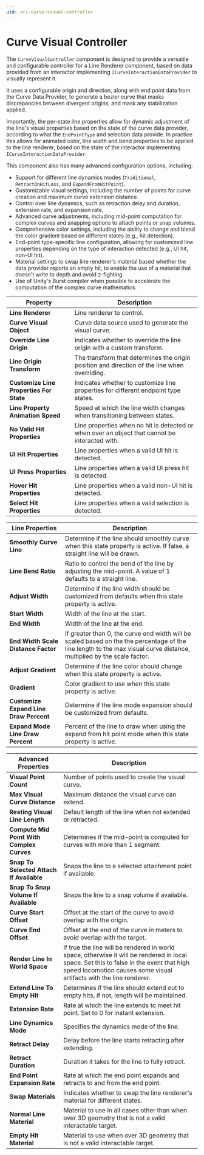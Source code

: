 ```yaml
---
uid: xri-curve-visual-controller
---
```

# Curve Visual Controller

The `CurveVisualController` component is designed to provide a versatile and configurable controller for a Line Renderer component, based on data provided from an interactor implementing `ICurveInteractionDataProvider` to visually represent it.

It uses a configurable origin and direction, along with end point data from the Curve Data Provider, to generate a bezier curve that masks discrepancies between divergent origins, and mask any stabilization applied.

Importantly, the per-state line properties allow for dynamic adjustment of the line's visual properties based on the state of the curve data provider, according to what the `EndPointType` and selection data provide. In practice this allows for animated color, line width and bend properties to be applied to the line renderer, based on the state of the interactor implementing `ICurveInteractionDataProvider`.

This component also has many advanced configuration options, including:
- Support for different line dynamics modes (`Traditional`, `RetractOnHitLoss`, and `ExpandFromHitPoint`).
- Customizable visual settings, including the number of points for curve creation and maximum curve extension distance.
- Control over line dynamics, such as retraction delay and duration, extension rate, and expansion rate.
- Advanced curve adjustments, including mid-point computation for complex curves and snapping options to attach points or snap volumes.
- Comprehensive color settings, including the ability to change and blend the color gradient based on different states (e.g., hit detection).
- End-point type-specific line configuration, allowing for customized line properties depending on the type of interaction detected (e.g., UI hit, non-UI hit).
- Material settings to swap line renderer's material based whether the data provider reports an empty hit, to enable the use of a material that doesn't write to depth and avoid z-fighting.
- Use of Unity's Burst compiler when possible to accelerate the computation of the complex curve mathematics.

| **Property**                            | **Description** |
|-----------------------------------------|---|
| **Line Renderer**                       | Line renderer to control. |
| **Curve Visual Object**                 | Curve data source used to generate the visual curve. |
| **Override Line Origin**                | Indicates whether to override the line origin with a custom transform. |
| **Line Origin Transform**               | The transform that determines the origin position and direction of the line when overriding. |
| **Customize Line Properties For State** | Indicates whether to customize line properties for different endpoint type states. |
| **Line Property Animation Speed**       | Speed at which the line width changes when transitioning between states. |
| **No Valid Hit Properties**             | Line properties when no hit is detected or when over an object that cannot be interacted with. |
| **UI Hit Properties**                   | Line properties when a valid UI hit is detected. |
| **UI Press Properties**                 | Line properties when a valid UI press hit is detected. |
| **Hover Hit Properties**                | Line properties when a valid non-UI hit is detected. |
| **Select Hit Properties**               | Line properties when a valid selection is detected. |

| **Line Properties**                    | **Description** |
|----------------------------------------|---|
| **Smoothly Curve Line**                | Determine if the line should smoothly curve when this state property is active. If false, a straight line will be drawn. |
| **Line Bend Ratio**                    | Ratio to control the bend of the line by adjusting the mid-point. A value of 1 defaults to a straight line. |
| **Adjust Width**                       | Determine if the line width should be customized from defaults when this state property is active. |
| **Start Width**                        | Width of the line at the start. |
| **End Width**                          | Width of the line at the end. |
| **End Width Scale Distance Factor**    | If greater than 0, the curve end width will be scaled based on the the percentage of the line length to the max visual curve distance, multiplied by the scale factor. |
| **Adjust Gradient**                    | Determine if the line color should change when this state property is active. |
| **Gradient**                           | Color gradient to use when this state property is active. |
| **Customize Expand Line Draw Percent** | Determine if the line mode expansion should be customized from defaults. |
| **Expand Mode Line Draw Percent**      | Percent of the line to draw when using the expand from hit point mode when this state property is active. |

| **Advanced Properties**                   | **Description** |
|-------------------------------------------|---|
| **Visual Point Count**                    | Number of points used to create the visual curve. |
| **Max Visual Curve Distance**             | Maximum distance the visual curve can extend. |
| **Resting Visual Line Length**            | Default length of the line when not extended or retracted. |
| **Compute Mid Point With Complex Curves** | Determines if the mid-point is computed for curves with more than 1 segment. |
| **Snap To Selected Attach If Available**  | Snaps the line to a selected attachment point if available. |
| **Snap To Snap Volume If Available**      | Snaps the line to a snap volume if available. |
| **Curve Start Offset**                    | Offset at the start of the curve to avoid overlap with the origin.  |
| **Curve End Offset**                      | Offset at the end of the curve in meters to avoid overlap with the target. |
| **Render Line In World Space**            | If true the line will be rendered in world space, otherwise it will be rendered in local space. Set this to false in the event that high speed locomotion causes some visual artifacts with the line renderer. |
| **Extend Line To Empty Hit**              | Determines if the line should extend out to empty hits, if not, length will be maintained. |
| **Extension Rate**                        | Rate at which the line extends to meet hit point. Set to 0 for instant extension. |
| **Line Dynamics Mode**                    | Specifies the dynamics mode of the line. |
| **Retract Delay**                         | Delay before the line starts retracting after extending. |
| **Retract Duration**                      | Duration it takes for the line to fully retract. |
| **End Point Expansion Rate**              | Rate at which the end point expands and retracts to and from the end point. |
| **Swap Materials**                        | Indicates whether to swap the line renderer's material for different states. |
| **Normal Line Material**                  | Material to use in all cases other than when over 3D geometry that is not a valid interactable target. |
| **Empty Hit Material**                    | Material to use when over 3D geometry that is not a valid interactable target. |
